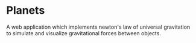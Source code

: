 # Planets
A web application which implements newton's law of universal gravitation to simulate and visualize gravitational forces between objects.
